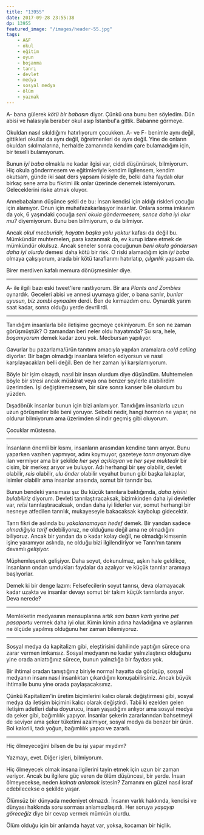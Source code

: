 ```yaml
---
title: "13955"
date: 2017-09-28 23:55:38
dp: 13955
featured_image: "/images/header-55.jpg"
tags: 
    - A&F
    - okul
    - eğitim
    - oyun
    - boşanma
    - tanrı
    - devlet
    - medya
    - sosyal medya
    - ölüm
    - yazmak
---
```




A- bana gülerek *kötü bir babasın* diyor. Çünkü ona bunu ben söyledim. Dün
abisi ve halasıyla beraber okul asıp İstanbul'a gittik. Babanne görmeye. 

Okuldan nasıl sıkıldığımı hatırlıyorum çocukken. A- ve F- benimle aynı değil,
gittikleri okullar da aynı değil, öğretmenleri de aynı değil. Yine de onların
okuldan sıkılmalarına, herhalde zamanında kendim çare bulamadığım için, bir
teselli bulamıyorum.

Bunun *iyi baba* olmakla ne kadar ilgisi var, ciddi düşünürsek, bilmiyorum. Hiç
okula göndermesem ve eğitimleriyle kendim ilgilensem, kendim okutsam, günde iki
saat ders yapsam ikisiyle de, belki daha faydalı olur birkaç sene ama bu
fikrimi ilk onlar üzerinde denemek istemiyorum. Geleceklerini riske atmak
oluyor. 

Annebabaların düşünce şekli de bu: İnsan kendisi için aldığı riskleri çocuğu
için alamıyor. Onun için muhafazakarlaşıyor insanlar. Onlara sorma imkanım da
yok, 6 yaşındaki çocuğa *seni okula göndermesem, sence daha iyi olur mu?*
diyemiyorum. Bunu ben bilmiyorum, o da bilmiyor. 

Ancak *okul mecburidir, hayatın başka yolu yoktur* kafası da değil bu.
Mümkündür muhtemelen, para kazanmak da, ev kurup idare etmek de mümkündür
okulsuz. Ancak seneler sonra çocuğunun *beni okula göndersen daha iyi olurdu*
demesi daha kötü bir risk. O riski alamadığım için *iyi baba* olmaya
çalışıyorum, arada bir kötü taraflarımı hatırlatıp, *çılgınlık* yapsam da.

Birer merdiven kafalı memura dönüşmesinler diye. 

------

A- ile ilgili bazı eski tweet'lere rastlıyorum. Bir ara *Plants and Zombies*
oynardık. Geceleri abisi ve annesi uyumaya gider, o bana sarılır, *bunlar
uyusun, biz zombi oynaalım* derdi. Ben de kırmazdım onu. Oynardık yarım saat
kadar, sonra olduğu yerde devrilirdi.

-------

Tanıdığım insanlarla bile iletişime geçmeye çekiniyorum. En son ne zaman
görüşmüştük? O zamandan beri neler oldu hayatımda? Şu sıra, hele, *boşanıyorum*
demek kadar zoru yok. Mecbursan yapılıyor. 

Gavurlar bu pazarlama/ürün tanıtımı amacıyla yapılan aramalara *cold calling*
diyorlar. Bir bağın olmadığı insanlara telefon ediyorsun ve nasıl
karşılayacakları belli değil. Ben de her zaman iyi karşılamıyorum. 

Böyle bir işim olsaydı, nasıl bir insan olurdum diye düşündüm. Muhtemelen böyle
bir stresi ancak müskirat veya ona benzer şeylerle atabilirdim üzerimden. İşi
değiştiremezsem, bir süre sonra kanser bile olurdum bu yüzden.

Dışadönük insanlar bunun için bizi anlamıyor. Tanıdığım insanlarla uzun uzun
görüşmeler bile beni yoruyor. Sebebi nedir, hangi hormon ne yapar, ne oldurur
bilmiyorum ama üzerimden silindir geçmiş gibi oluyorum. 

Çocuklar müstesna. 

------------------------------------

İnsanların önemli bir kısmı, insanların arasından kendine tanrı arıyor. Bunu
yaparken vazıhen yapmıyor, adını koymuyor, gazeteye *tanrı arıyorum* diye ilan
vermiyor ama bir şekilde *her şeyi açıklayan* ve *her şeye muktedir* bir cisim,
bir merkez arıyor ve buluyor. Adı herhangi bir şey olabilir, devlet olabilir,
*reis* olabilir, *ulu önder* olabilir veyahut bunun gibi başka lakaplar,
isimler olabilir ama insanlar arasında, somut bir tanrıdır bu.

Bunun bendeki yansıması şu: Bu küçük tanrılara baktığımda, *daha iyisini
bulabiliriz* diyorum. Devleti tanrılaştıracaksak, bizimkinden daha iyi
devletler var, *reisi* tanrılaştıracaksak, ondan daha iyi liderler var, somut
herhangi bir nesneye atfedilen tanrılık, mukayeseyle bakacaksak kaybolup
gidecektir.

Tanrı fikri de aslında bu *yakalanamayan hedef* demek. Bir yandan sadece
*olmadığıyla tarif* edebiliyoruz, ne olduğunu değil ama ne olmadığını
biliyoruz.  Ancak bir yandan da o kadar kolay değil, ne olmadığı kimsenin işine
yaramıyor aslında, ne olduğu bizi ilgilendiriyor ve Tanrı'nın tanımı devamlı
*gelişiyor.*

Müphemleşerek gelişiyor. Daha soyut, dokunulmaz, aşkın hale geldikçe,
insanların ondan umdukları faydalar da azalıyor ve küçük tanrılar aramaya
başlıyorlar.

Demek ki bir denge lazım: Felsefecilerin soyut tanrısı, deva olamayacak kadar
uzakta ve insanlar devayı somut bir takım küçük tanrılarda arıyor. Deva nerede?

--------

Memleketin medyasının mensuplarına artık *sarı basın kartı* yerine *pet
pasaportu* vermek daha iyi olur. Kimin kimin adına havladığına ve aşılarının ne
ölçüde yapılmış olduğunu her zaman bilemiyoruz.

--------

Sosyal medya da kapitalizm gibi, eleştirisini dahilinde yaptığın sürece ona
zarar vermen imkansız. Sosyal medyanın ne kadar yalnızlaştırıcı olduğunu yine
orada anlattığınız sürece, bunun yalnızlığa bir faydası yok.

Bir ihtimal oradan tanıştığınız biriyle normal hayatta da görüşüp, sosyal
medyanın insanı nasıl insanlıktan çıkardığını konuşabilirsiniz. Ancak büyük
ihtimalle bunu yine orada paylaşacaksınız.

Çünkü Kapitalizm'in üretim biçimlerini kalıcı olarak değiştirmesi gibi, sosyal
medya da iletişim biçimini kalıcı olarak değiştirdi. Tabii ki ezelden gelen
iletişim adetleri daha doyurucu, insan yaşadığını anlıyor ama sosyal medya da
şeker gibi, bağımlılık yapıyor. İnsanlar şekerin zararlarından bahsetmeyi de
seviyor ama şeker tüketimi azalmıyor, sosyal medya da benzer bir ürün. Bol
kalorili, tadı yoğun, bağımlılık yapıcı ve zararlı.

--------

Hiç ölmeyeceğini bilsen de bu işi yapar mıydım?

Yazmayı, evet. Diğer işleri, bilmiyorum. 

Hiç ölmeyecek olmak insana ilgilerini tayin etmek için uzun bir zaman veriyor.
Ancak bu ilgilere güç veren de ölüm düşüncesi, bir yerde. İnsan ölmeyecekse,
neden *kainatı anlamak* istesin? Zamanını en güzel nasıl israf edebilecekse o
şekilde yaşar.

Ölümsüz bir dünyada medeniyet olmazdı. İnsanın varlık hakkında, kendisi ve
dünyası hakkında soru sorması anlamsızlaşırdı. Her soruya *yaşayıp göreceğiz*
diye bir cevap vermek mümkün olurdu.

Ölüm olduğu için bir anlamda hayat var, yoksa, kocaman bir hiçlik. 


